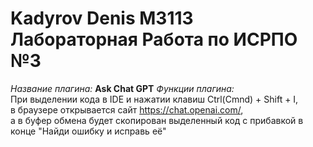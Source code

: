 # Kadyrov Denis M3113 <br /> Лабораторная Работа по ИСРПО №3

_Название плагина:_ **Ask Chat GPT**
_Функции плагина:_ 
<br /> При выделении кода в IDE и нажатии клавиш Ctrl(Cmnd) + Shift + I, 
<br />в браузере открывается сайт https://chat.openai.com/, 
<br />а в буфер обмена будет скопирован выделенный код с прибавкой в конце "Найди ошибку и исправь её"
